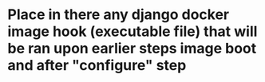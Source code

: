 # Place in there any django docker image hook (executable file) that will be ran upon earlier steps image boot and after "configure" step
